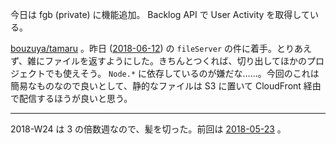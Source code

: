 今日は fgb (private) に機能追加。 Backlog API で User Activity を取得している。

[bouzuya/tamaru][] 。昨日 ([2018-06-12][]) の `fileServer` の件に着手。とりあえず、雑にファイルを返すようにした。きちんとつくれば、切り出してほかのプロジェクトでも使えそう。 `Node.*` に依存しているのが嫌だな……。今回のこれは簡易なものなので良いとして、静的なファイルは S3 に置いて CloudFront 経由で配信するほうが良いと思う。

-----

2018-W24 は 3 の倍数週なので、髪を切った。前回は [2018-05-23][] 。

[2018-05-23]: https://blog.bouzuya.net/2018/05/23/
[2018-06-12]: https://blog.bouzuya.net/2018/06/12/
[bouzuya/tamaru]: https://github.com/bouzuya/tamaru
